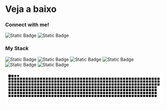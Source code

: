 # Veja a baixo

<h3 align="left">Connect with me!</h3>

![Static Badge](https://img.shields.io/badge/LINKEDIN-REDE?style=for-the-badge&logo=linkedin&logoColor=%2318A303&labelColor=back&color=black](link=https%3A%2F%2Fwww.linkedin.com%2Fin%2Flink-davidqoliveira%2F))
![Static Badge](https://img.shields.io/badge/INTAGRAM-REDE?style=for-the-badge&logo=instagram&logoColor=%2318A303&labelColor=back&color=black](link=https%3A%2F%2Fwww.instagram.com%2Fdavid.qoliveira%2F))

<h3 align="left">My Stack</h3>

![Static Badge](https://img.shields.io/badge/HTML5-CODE?style=for-the-badge&logo=HTML5&logoColor=%23E34F26&labelColor=back&color=black&link=https%3A%2F%2Fgithub.com%2FDaviddevbr)
![Static Badge](https://img.shields.io/badge/CSS3-CODE?style=for-the-badge&logo=css3&logoColor=%231572B6&labelColor=back&color=black&link=https%3A%2F%2Fgithub.com%2FDaviddevbr)
![Static Badge](https://img.shields.io/badge/JAVASCRIPT-CODE?style=for-the-badge&logo=javascript&logoColor=%23F7DF1E&labelColor=back&color=black&link=https%3A%2F%2Fgithub.com%2FDaviddevbr)
![Static Badge](https://img.shields.io/badge/DART-CODE?style=for-the-badge&logo=dart&logoColor=%230175C2&labelColor=back&color=black&link=https%3A%2F%2Fgithub.com%2FDaviddevbr)
![Static Badge](https://img.shields.io/badge/FLUTTER-CODE?style=for-the-badge&logo=FLUTTER&logoColor=%2302569B&labelColor=back&color=black&link=https%3A%2F%2Fgithub.com%2FDaviddevbr)
![Static Badge](https://img.shields.io/badge/PHOTO%20SHOP-CODE?style=for-the-badge&logo=adobephotoshop&logoColor=%2302569B&labelColor=back&color=black&cacheSeconds=https%3A%2F%2Fgithub.com%2FDaviddevbr)



<picture>
  <source media="(prefers-color-scheme: dark)" srcset="https://raw.githubusercontent.com/Daviddevbr/Daviddevbr/output/github-contribution-grid-snake-dark.svg">
  <source media="(prefers-color-scheme: light)" srcset="https://raw.githubusercontent.com/Daviddevbr/Daviddevbr/output/github-contribution-grid-snake.svg">
  <img alt="github contribution grid snake animation" src="https://raw.githubusercontent.com/Daviddevbr/Daviddevbr/output/github-contribution-grid-snake.svg">
</picture>
<br><br>
